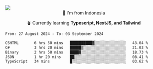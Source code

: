 
<img align = "center" src="https://readme-typing-svg.herokuapp.com?font=Fira+Code&size=25&pause=1000&color=00F713&center=true&vCenter=true&random=false&width=850&height=70&lines=Hi+There+%F0%9F%91%8B%2C+Im+Julian+Caesar;"/>
<br>

<div align = "center">
  📌 I'm from Indonesia
  
  🪴 Currently learning **Typescript, NextJS, and Tailwind**
</div>

<!--START_SECTION:waka-->

```txt
From: 27 August 2024 - To: 03 September 2024

CSHTML       6 hrs 50 mins   ██████████▓░░░░░░░░░░░░░░   43.04 %
C#           3 hrs 20 mins   █████▒░░░░░░░░░░░░░░░░░░░   21.03 %
Binary       2 hrs 58 mins   ████▓░░░░░░░░░░░░░░░░░░░░   18.73 %
JSON         1 hr 20 mins    ██░░░░░░░░░░░░░░░░░░░░░░░   08.41 %
TypeScript   34 mins         █░░░░░░░░░░░░░░░░░░░░░░░░   03.62 %
```

<!--END_SECTION:waka-->
